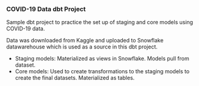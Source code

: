 ### COVID-19 Data dbt Project

Sample dbt project to practice the set up of staging and core models using COVID-19 data.

Data was downloaded from Kaggle and uploaded to Snowflake datawarehouse which is used as a source in this dbt project.
* Staging models: Materialized as views in Snowflake. Models pull from dataset.
* Core models: Used to create transformations to the staging models to create the final datasets. Materialized as tables.



